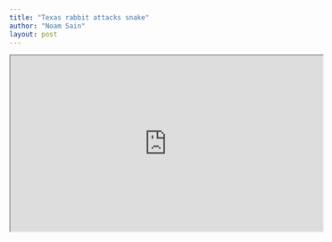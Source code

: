 ```yaml
---
title: "Texas rabbit attacks snake"
author: "Noam Sain"
layout: post
---
```


<iframe width="560" height="315" src="https://www.youtube.com/embed/_E_SxwbotS0" title="Rabbit Attacks Snake" allowfullscreen></iframe>
